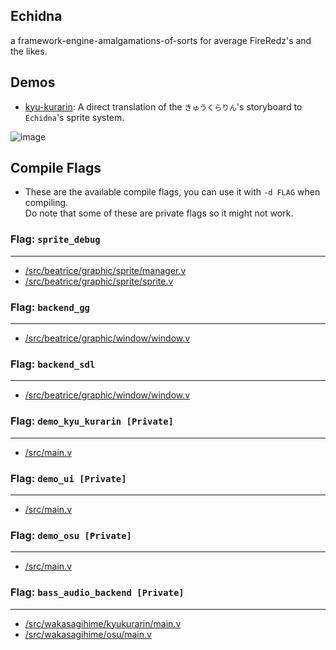 ## Echidna

a framework-engine-amalgamations-of-sorts for average FireRedz's and the likes.

## Demos

- [kyu-kurarin](https://github.com/xjunko/kyu-kurarin-demo): A direct translation of the `きゅうくらりん`'s storyboard to `Echidna`'s sprite system.

![image](https://user-images.githubusercontent.com/44401509/209597001-b669f469-3f37-4cf9-a14c-15a2cc26f9c8.png)

## Compile Flags

- These are the available compile flags, you can use it with `-d FLAG` when compiling. <br/> Do note that some of these are private flags so it might not work.

### Flag: `sprite_debug` <br/>

---

- [/src/beatrice/graphic/sprite/manager.v](/src/beatrice/graphic/sprite/manager.v)
- [/src/beatrice/graphic/sprite/sprite.v](/src/beatrice/graphic/sprite/sprite.v)

### Flag: `backend_gg` <br/>

---

- [/src/beatrice/graphic/window/window.v](/src/beatrice/graphic/window/window.v)

### Flag: `backend_sdl` <br/>

---

- [/src/beatrice/graphic/window/window.v](/src/beatrice/graphic/window/window.v)

### Flag: `demo_kyu_kurarin [Private]` <br/>

---

- [/src/main.v](/src/main.v)

### Flag: `demo_ui [Private]` <br/>

---

- [/src/main.v](/src/main.v)

### Flag: `demo_osu [Private]` <br/>

---

- [/src/main.v](/src/main.v)

### Flag: `bass_audio_backend [Private]` <br/>

---

- [/src/wakasagihime/kyukurarin/main.v](/src/wakasagihime/kyukurarin/main.v)
- [/src/wakasagihime/osu/main.v](/src/wakasagihime/osu/main.v)
